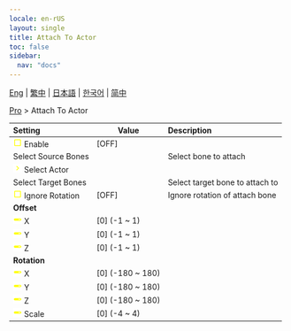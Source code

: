 ```yaml
---
locale: en-rUS
layout: single
title: Attach To Actor
toc: false
sidebar:
  nav: "docs"
---
```

[Eng](/dancexr/menu/2025.4/actor/attach_to_actor) | [繁中](/tw/dancexr/menu/2025.4/actor/attach_to_actor) | [日本語](/jp/dancexr/menu/2025.4/actor/attach_to_actor) | [한국어](/kr/dancexr/menu/2025.4/actor/attach_to_actor) | [简中](/zh/dancexr/menu/2025.4/actor/attach_to_actor)

[Pro](../menu#Pro) > Attach To Actor



| Setting | Value | Description |
| :--- | --- | :--- |
|<nobr>![check_off icon](/images/icon/ic_check_off.png) Enable</nobr>| [OFF] | 
|<nobr> Select Source Bones</nobr>|| Select bone to attach
|<nobr>![chevron icon](/images/icon/ic_chevron.png) Select Actor</nobr>|  |  |
|<nobr> Select Target Bones</nobr>|| Select target bone to attach to
|<nobr>![check_off icon](/images/icon/ic_check_off.png) Ignore Rotation</nobr>| [OFF] | Ignore rotation of attach bone
|<nobr> <b>Offset</b></nobr>|| 
|<nobr>![slider icon](/images/icon/ic_slider.png) X</nobr>| [0] (-1 ~ 1) | 
|<nobr>![slider icon](/images/icon/ic_slider.png) Y</nobr>| [0] (-1 ~ 1) | 
|<nobr>![slider icon](/images/icon/ic_slider.png) Z</nobr>| [0] (-1 ~ 1) | 
|<nobr> <b>Rotation</b></nobr>|| 
|<nobr>![slider icon](/images/icon/ic_slider.png) X</nobr>| [0] (-180 ~ 180) | 
|<nobr>![slider icon](/images/icon/ic_slider.png) Y</nobr>| [0] (-180 ~ 180) | 
|<nobr>![slider icon](/images/icon/ic_slider.png) Z</nobr>| [0] (-180 ~ 180) | 
|<nobr>![slider icon](/images/icon/ic_slider.png) Scale</nobr>| [0] (-4 ~ 4) | 
